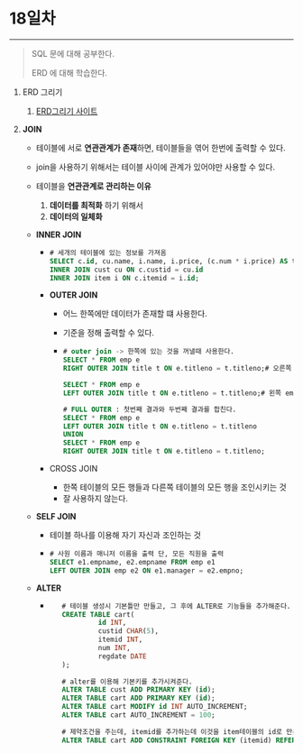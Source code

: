 # 18일차
---

> SQL 문에 대해 공부한다. 
>
> ERD 에 대해 학습한다. 

1. ERD 그리기
   1. [ERD그리기 사이트](https://www.erdcloud.com/)

2. **JOIN**

   + 테이블에 서로 **연관관계가 존재**하면,  테이블들을 엮어 한번에 출력할 수 있다.
   + join을 사용하기 위해서는 테이블 사이에 관계가 있어야만 사용할 수 있다. 
   + 테이블을 **연관관계로 관리하는 이유**
     1. **데이터를 최적화** 하기 위해서
     2. **데이터의 일체화**

   + **INNER JOIN**

     + ```sql
       # 세개의 테이블에 있는 정보를 가져옴
       SELECT c.id, cu.name, i.name, i.price, (c.num * i.price) AS totalPrice FROM cart c 
       INNER JOIN cust cu ON c.custid = cu.id
       INNER JOIN item i ON c.itemid = i.id;
       ```
   
   
      + **OUTER JOIN**
   
        + 어느 한쪽에만 데이터가 존재할 떄 사용한다. 
   
        + 기준을 정해 출력할 수 있다. 
   
        + ```sql
          # outer join -> 한쪽에 있는 것을 꺼낼때 사용한다. 
          SELECT * FROM emp e
          RIGHT OUTER JOIN title t ON e.titleno = t.titleno;# 오른쪽 title을 기준으로 출력한다. 
          
          SELECT * FROM emp e
          LEFT OUTER JOIN title t ON e.titleno = t.titleno;# 왼쪽 emp 기준으로 출력한다. 
          
          # FULL OUTER : 첫번째 결과와 두번째 결과를 합친다. 
          SELECT * FROM emp e
          LEFT OUTER JOIN title t ON e.titleno = t.titleno
          UNION
          SELECT * FROM emp e
          RIGHT OUTER JOIN title t ON e.titleno = t.titleno;
          ```
   
      + CROSS JOIN 
   
        + 한쪽 테이블의 모든 행들과 다른쪽 테이블의 모든 행을 조인시키는 것 
        + 잘 사용하지 않는다. 
   
   + **SELF JOIN**
   
        + 테이블 하나를 이용해 자기 자신과 조인하는 것
   
        + ```sql
          # 사원 이름과 매니저 이름을 출력 단, 모든 직원을 출력
          SELECT e1.empname, e2.empname FROM emp e1
          LEFT OUTER JOIN emp e2 ON e1.manager = e2.empno;
          ```
   
   + **ALTER**
   
        + ```sql
             # 테이블 생성시 기본틀만 만들고, 그 후에 ALTER로 기능들을 추가해준다. 
             CREATE TABLE cart(
                      id INT,
                      custid CHAR(5),
                      itemid INT,
                      num INT,
                      regdate DATE
             );
             
             # alter를 이용해 기본키를 추가시켜준다. 
             ALTER TABLE cust ADD PRIMARY KEY (id);
             ALTER TABLE cart ADD PRIMARY KEY (id);
             ALTER TABLE cart MODIFY id INT AUTO_INCREMENT;
             ALTER TABLE cart AUTO_INCREMENT = 100;
             
             # 제약조건을 주는데, itemid를 추가하는데 이것을 item테이블의 id로 만든다. 
             ALTER TABLE cart ADD CONSTRAINT FOREIGN KEY (itemid) REFERENCES item(id);
             ```
   
             